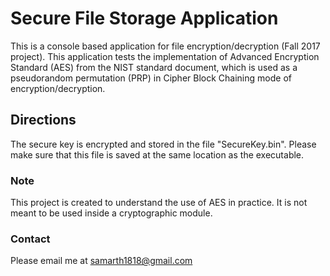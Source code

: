 # Secure File Storage Application
This is a console based application for file encryption/decryption (Fall 2017 project). 
This application tests the implementation of Advanced Encryption Standard (AES) from the NIST standard document, which is used as a pseudorandom permutation (PRP) in Cipher Block Chaining mode of encryption/decryption.

## Directions
The secure key is encrypted and stored in the file "SecureKey.bin". Please make sure that this file is saved at the same location as the executable.

### Note
This project is created to understand the use of AES in practice. It is not meant to be used inside a cryptographic module.

### Contact
Please email me at samarth1818@gmail.com
